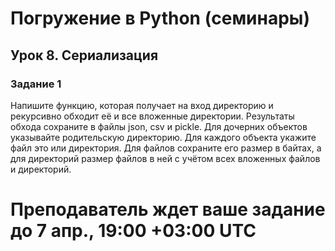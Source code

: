 #  Погружение в Python (семинары)
## Урок 8. Сериализация

###  Задание 1
Напишите функцию, которая получает на вход директорию 
и рекурсивно обходит её и все вложенные директории. Результаты обхода сохраните в файлы json, csv и pickle. Для дочерних объектов указывайте родительскую директорию. Для каждого объекта укажите файл это или директория. Для файлов сохраните его размер в байтах, а для директорий размер файлов в ней с учётом всех вложенных файлов и директорий.

# Преподаватель ждет ваше задание до 7 апр., 19:00 +03:00 UTC
